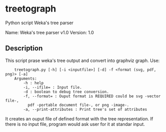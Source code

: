 # treetograph
Python script Weka's tree parser

Name: Weka's tree parser v1.0
Version: 1.0

Description
----
This script prase weka's tree output and convert into graphviz graph.
Use:
```
    treetograph.py [-h] [-i <inputfile>] [-d] -f <format (svg, pdf, png)> [-a]
    Arguments:
        -h : help
        -i, --ifile= : Input file.
        -d : boolean to debug tree conversion.
        -f, --format= : Ouput format is REQUIRED could be svg -vector file-,
          pdf -portable document file-, or png -image-.
        -a, --print-attributes : Print tree's set of attributes
```
It creates an ouput file of defined format with the tree representation.
If there is no input file, program would ask user for it at standar input.
